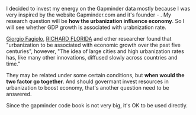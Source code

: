 

I decided to invest my energy on the Gapminder data mostly because I was very inspired by the website Gapminder.com and it's founder - . My research question will be **how the urbanization influence economy**. So I will see whether GDP growth is associated with urabnization rate. 

[Giorgio Fagiolo][1], [RICHARD FLORIDA][2] and other researcher found that "urbanization to be associated with economic growth over the past five centuries", however, "The idea of large cities and high urbanization rates has, like many other innovations, diffused slowly across countries and time."

They may be related under some certain conditions, but **when would the two factor go together**. And should govermant invest resources in urbanization to boost economy, that's another question need to be answered.

Since the gapminder code book is not very big, it's OK to be used directly.



[1]: https://journals.plos.org/plosone/article?id=10.1371/journal.pone.0097331	"Does Human Migration Affect International Trade? A Complex-Network Perspective"
[2]: https://www.citylab.com/life/2015/06/the-problem-of-urbanization-without-economic-growth/395648/ "The Problem of Urbanization Without Economic Growth"

